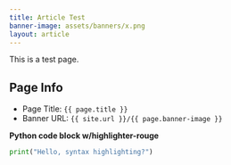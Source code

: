 ```yaml
---
title: Article Test 
banner-image: assets/banners/x.png
layout: article 
---
```


This is a test page.

## Page Info
- Page Title: `{{ page.title }}`
- Banner URL: `{{ site.url }}/{{ page.banner-image }}`

**Python code block w/highlighter-rouge**
```py
print("Hello, syntax highlighting?")
```
